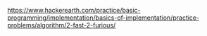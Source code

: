 https://www.hackerearth.com/practice/basic-programming/implementation/basics-of-implementation/practice-problems/algorithm/2-fast-2-furious/
